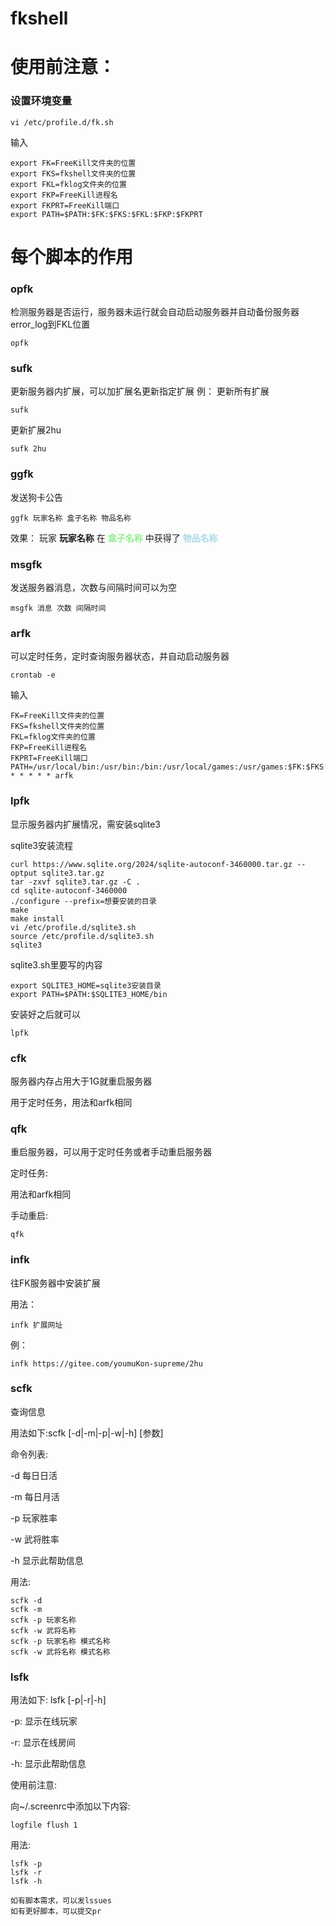 # fkshell
# 使用前注意：

### 设置环境变量
```shell
vi /etc/profile.d/fk.sh
```
输入
```shell
export FK=FreeKill文件夹的位置
export FKS=fkshell文件夹的位置
export FKL=fklog文件夹的位置
export FKP=FreeKill进程名
export FKPRT=FreeKill端口
export PATH=$PATH:$FK:$FKS:$FKL:$FKP:$FKPRT
```

# 每个脚本的作用
### opfk
检测服务器是否运行，服务器未运行就会自动启动服务器并自动备份服务器error_log到FKL位置
```shell
opfk
```
### sufk
更新服务器内扩展，可以加扩展名更新指定扩展
例：
更新所有扩展
```shell
sufk
```
更新扩展2hu
```shell
sufk 2hu
```
### ggfk
发送狗卡公告 
```shell
ggfk 玩家名称 盒子名称 物品名称
```
效果：
玩家 **玩家名称** 在 **<font color=lightgreen>盒子名称</font>** 中获得了 **<font color=lightblue>物品名称</font>**
### msgfk
发送服务器消息，次数与间隔时间可以为空
```shell
msgfk 消息 次数 间隔时间
```
### arfk
可以定时任务，定时查询服务器状态，并自动启动服务器
```shell
crontab -e
```
输入
```shell
FK=FreeKill文件夹的位置
FKS=fkshell文件夹的位置
FKL=fklog文件夹的位置
FKP=FreeKill进程名
FKPRT=FreeKill端口
PATH=/usr/local/bin:/usr/bin:/bin:/usr/local/games:/usr/games:$FK:$FKS:$FKL:$FKP:$FKPRT
* * * * * arfk
```
### lpfk
显示服务器内扩展情况，需安装sqlite3

sqlite3安装流程
```shell
curl https://www.sqlite.org/2024/sqlite-autoconf-3460000.tar.gz --optput sqlite3.tar.gz
tar -zxvf sqlite3.tar.gz -C .
cd sqlite-autoconf-3460000
./configure --prefix=想要安装的目录
make
make install
vi /etc/profile.d/sqlite3.sh
source /etc/profile.d/sqlite3.sh
sqlite3
```
sqlite3.sh里要写的内容
```shell
export SQLITE3_HOME=sqlite3安装目录
export PATH=$PATH:$SQLITE3_HOME/bin
```
安装好之后就可以
```shell
lpfk
```

### cfk

服务器内存占用大于1G就重启服务器

用于定时任务，用法和arfk相同

### qfk
重启服务器，可以用于定时任务或者手动重启服务器

定时任务:

用法和arfk相同

手动重启:
```shell
qfk
```

### infk
往FK服务器中安装扩展

用法：
```shell
infk 扩展网址
```

例：
```shell
infk https://gitee.com/youmuKon-supreme/2hu
```

### scfk
查询信息

用法如下:scfk [-d|-m|-p|-w|-h] [参数]

命令列表:

-d 每日日活

-m 每日月活

-p 玩家胜率 

-w 武将胜率

-h 显示此帮助信息

用法:

```shell
scfk -d
scfk -m
scfk -p 玩家名称
scfk -w 武将名称
scfk -p 玩家名称 模式名称
scfk -w 武将名称 模式名称
```

### lsfk
用法如下: lsfk [-p|-r|-h]

-p: 显示在线玩家

-r: 显示在线房间

-h: 显示此帮助信息

使用前注意:

向~/.screenrc中添加以下内容:

```shell
logfile flush 1
```
用法:

```shell
lsfk -p
lsfk -r
lsfk -h
```

```
如有脚本需求，可以发lssues
如有更好脚本，可以提交pr
```
